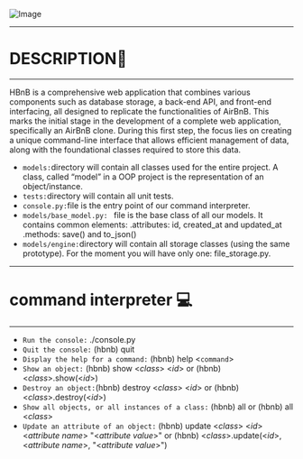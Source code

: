 ![Image](https://camo.githubusercontent.com/d8a348e1fceb92d45fa8981ac42a6223e454acefe89750896e80fd1287cab92b/68747470733a2f2f7777772e706e676974656d2e636f6d2f70696d67732f6d2f3133322d313332323132355f7472616e73706172656e742d6261636b67726f756e642d616972626e622d6c6f676f2d68642d706e672d646f776e6c6f61642e706e67)

---
# DESCRIPTION:microphone:
---
HBnB is a comprehensive web application that combines various components such as database storage, a back-end API, and front-end interfacing, all designed to replicate the functionalities of AirBnB. This marks the initial stage in the development of a complete web application, specifically an AirBnB clone. During this first step, the focus lies on creating a unique command-line interface that allows efficient management of data, along with the foundational classes required to store this data.
* `models:`directory will contain all classes used for the entire project. A class, called “model” in a OOP project is the representation of an object/instance.
* `tests:`directory will contain all unit tests.
* `console.py:`file is the entry point of our command interpreter.
* `models/base_model.py: ` file is the base class of all our models. It contains common elements:
     .attributes: id, created_at and updated_at
     .methods: save() and to_json()
* `models/engine:`directory will contain all storage classes (using the same prototype). For the moment you will have only one: file_storage.py.
---
# command interpreter :computer:
---
* `Run the console:` ./console.py
* `Quit the console:` (hbnb) quit
* `Display the help for a command:` (hbnb) help <`command`>
* `Show an object:` (hbnb) show <_class_> <_id_> or (hbnb) <_class_>.show(<_id_>)
* `Destroy an object:`(hbnb) destroy <_class_> <_id_> or (hbnb) <_class_>.destroy(<_id_>)
* `Show all objects, or all instances of a class:` (hbnb) all or (hbnb) all <_class_>
* `Update an attribute of an object:` (hbnb) update <_class_> <_id_> <_attribute name_> "<_attribute value_>" or (hbnb) <_class_>.update(<_id_>, <_attribute name_>, "<_attribute value_>")